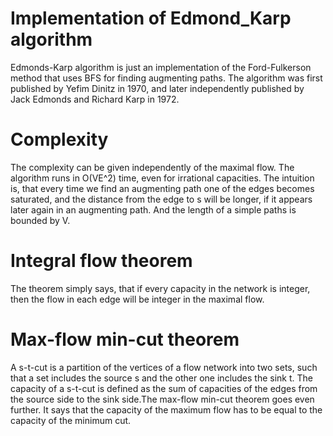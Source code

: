 # Implementation of Edmond_Karp algorithm

Edmonds-Karp algorithm is just an implementation of the Ford-Fulkerson method that uses BFS for finding augmenting paths. 
The algorithm was first published by Yefim Dinitz in 1970, and later independently published by Jack Edmonds and Richard Karp in 1972.

# Complexity
The complexity can be given independently of the maximal flow. The algorithm runs in O(VE^2) time, even for irrational capacities. The intuition is, that every time we find an augmenting path one of the edges becomes saturated, and the distance from the edge to s will be longer, if it appears later again in an augmenting path. And the length of a simple paths is bounded by V.

# Integral flow theorem
The theorem simply says, that if every capacity in the network is integer, then the flow in each edge will be integer in the maximal flow.

# Max-flow min-cut theorem
A s-t-cut is a partition of the vertices of a flow network into two sets, such that a set includes the source s and the other one includes the sink t. The capacity of a s-t-cut is defined as the sum of capacities of the edges from the source side to the sink side.The max-flow min-cut theorem goes even further. It says that the capacity of the maximum flow has to be equal to the capacity of the minimum cut.


